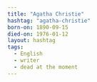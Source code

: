 ```yaml
---
title: "Agatha Christie"
hashtag: "agatha-christie"
born-on: 1890-09-15
died-on: 1976-01-12
layout: hashtag
tags:
  - English
  - writer
  - dead at the moment
---
```

